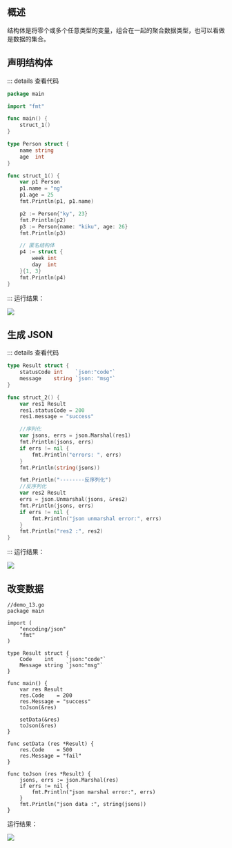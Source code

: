 ## 概述

结构体是将零个或多个任意类型的变量，组合在一起的聚合数据类型，也可以看做是数据的集合。

## 声明结构体
::: details 查看代码
```go
package main

import "fmt"

func main() {
	struct_1()
}

type Person struct {
	name string
	age  int
}

func struct_1() {
	var p1 Person
	p1.name = "ng"
	p1.age = 25
	fmt.Println(p1, p1.name)

	p2 := Person{"ky", 23}
	fmt.Println(p2)
	p3 := Person{name: "kiku", age: 26}
	fmt.Println(p3)

	// 匿名结构体
	p4 := struct {
		week int
		day  int
	}{1, 3}
	fmt.Println(p4)
}
```
:::
运行结果：

![](https://img-blog.csdnimg.cn/93b5047bc6a241e6b3962164db04cb1d.png)


## 生成 JSON

::: details 查看代码
```go
type Result struct {
	statusCode int    `json:"code"`
	message    string `json: "msg"`
}

func struct_2() {
	var res1 Result
	res1.statusCode = 200
	res1.message = "success"

	//序列化
	var jsons, errs = json.Marshal(res1)
	fmt.Println(jsons, errs)
	if errs != nil {
		fmt.Println("errors: ", errs)
	}
	fmt.Println(string(jsons))

	fmt.Println("--------反序列化")
	//反序列化
	var res2 Result
	errs = json.Unmarshal(jsons, &res2)
	fmt.Println(jsons, errs)
	if errs != nil {
		fmt.Println("json unmarshal error:", errs)
	}
	fmt.Println("res2 :", res2)
}

```
:::
运行结果：

![](https://img-blog.csdnimg.cn/e8aaa8aedd374dbd86dbcb77fc1d7159.png)


## 改变数据

```
//demo_13.go
package main

import (
	"encoding/json"
	"fmt"
)

type Result struct {
	Code    int    `json:"code"`
	Message string `json:"msg"`
}

func main() {
	var res Result
	res.Code    = 200
	res.Message = "success"
	toJson(&res)
	
	setData(&res)
	toJson(&res)
}

func setData (res *Result) {
	res.Code    = 500
	res.Message = "fail"
}

func toJson (res *Result) {
	jsons, errs := json.Marshal(res)
	if errs != nil {
		fmt.Println("json marshal error:", errs)
	}
	fmt.Println("json data :", string(jsons))
}
```

运行结果：

![](https://github.com/xinliangnote/Go/blob/master/00-基础语法/images/05-结构体/5_go_3.png)